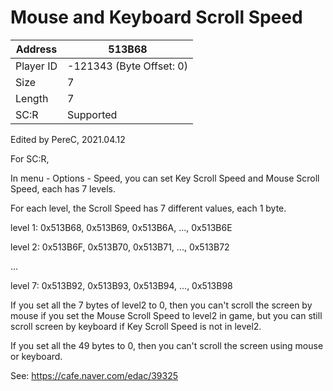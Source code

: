 #  Mouse and Keyboard Scroll Speed
Address   | 513B68
----------|-------------
Player ID | -121343 (Byte Offset: 0)
Size 	  | 7
Length 	  | 7
SC:R      | Supported

Edited by PereC, 2021.04.12
For SC:R,
In menu - Options - Speed, you can set Key Scroll Speed and Mouse Scroll Speed, each has 7 levels.
For each level, the Scroll Speed has 7 different values, each 1 byte.
level 1: 0x513B68, 0x513B69, 0x513B6A, ..., 0x513B6E
level 2: 0x513B6F, 0x513B70, 0x513B71, ..., 0x513B72
...
level 7: 0x513B92, 0x513B93, 0x513B94, ..., 0x513B98

If you set all the 7 bytes of level2 to 0, then you can't scroll the screen by mouse if you set the Mouse Scroll Speed to level2 in game, but you can still scroll screen by keyboard if Key Scroll Speed is not in level2.
If you set all the 49 bytes to 0, then you can't scroll the screen using mouse or keyboard.

See: https://cafe.naver.com/edac/39325
